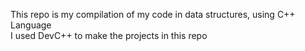 This repo is my compilation of my code in data structures, using C++ Language
<br>
I used DevC++ to make the projects in this repo


